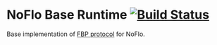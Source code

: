 NoFlo Base Runtime [![Build Status](https://travis-ci.org/noflo/noflo-runtime-base.svg?branch=master)](https://travis-ci.org/noflo/noflo-runtime-base)
====

Base implementation of [FBP protocol](http://noflojs.org/documentation/protocol) for NoFlo.
